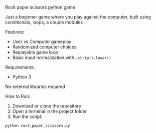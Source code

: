 Rock paper scissors python game

Just a beginner game where you play against the computer, built using conditionals, loops, a couple modules


Features:
- User vs Computer gameplay
- Randomized computer choices
- Replayable game loop
- Basic input normalization with `.strip().lower()`


Requirements:
- Python 3

No external libraries required

How to Run:
1. Download or clone the repository
2. Open a terminal in the project folder
3. Run the script:

```bash
python rock_paper_scissors.py


